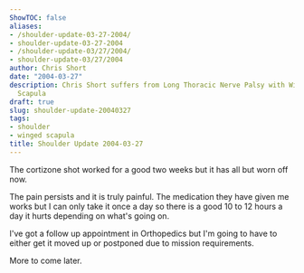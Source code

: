 ```yaml
---
ShowTOC: false
aliases:
- /shoulder-update-03-27-2004/
- shoulder-update-03-27-2004
- /shoulder-update-03/27/2004/
- shoulder-update-03/27/2004
author: Chris Short
date: "2004-03-27"
description: Chris Short suffers from Long Thoracic Nerve Palsy with Winging of the
  Scapula
draft: true
slug: shoulder-update-20040327
tags:
- shoulder
- winged scapula
title: Shoulder Update 2004-03-27
---
```


The cortizone shot worked for a good two weeks but it has all but worn off now.

The pain persists and it is truly painful. The medication they have given me works but I can only take it once a day so there is a good 10 to 12 hours a day it hurts depending on what's going on.

I've got a follow up appointment in Orthopedics but I'm going to have to either get it moved up or postponed due to mission requirements.

More to come later.